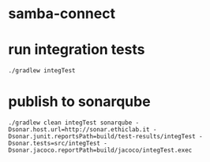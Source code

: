 samba-connect
=============

run integration tests
=====================

`````
./gradlew integTest
`````

publish to sonarqube
====================

`````
./gradlew clean integTest sonarqube -Dsonar.host.url=http://sonar.ethiclab.it -Dsonar.junit.reportsPath=build/test-results/integTest -Dsonar.tests=src/integTest -Dsonar.jacoco.reportPath=build/jacoco/integTest.exec
`````

